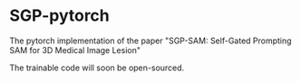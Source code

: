 # SGP-pytorch
The pytorch implementation of the paper "SGP-SAM: Self-Gated Prompting SAM for 3D Medical Image Lesion"

The trainable code will soon be open-sourced.
